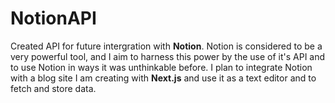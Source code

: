 # NotionAPI
Created API for future intergration with **Notion**.  Notion is considered to be a very powerful tool, and 
I aim to harness this power by the use of it's API and to use Notion in ways it was unthinkable before. 
I plan to integrate Notion with a blog site I am creating with **Next.js** and use it as a text editor and to 
fetch and store data. 
